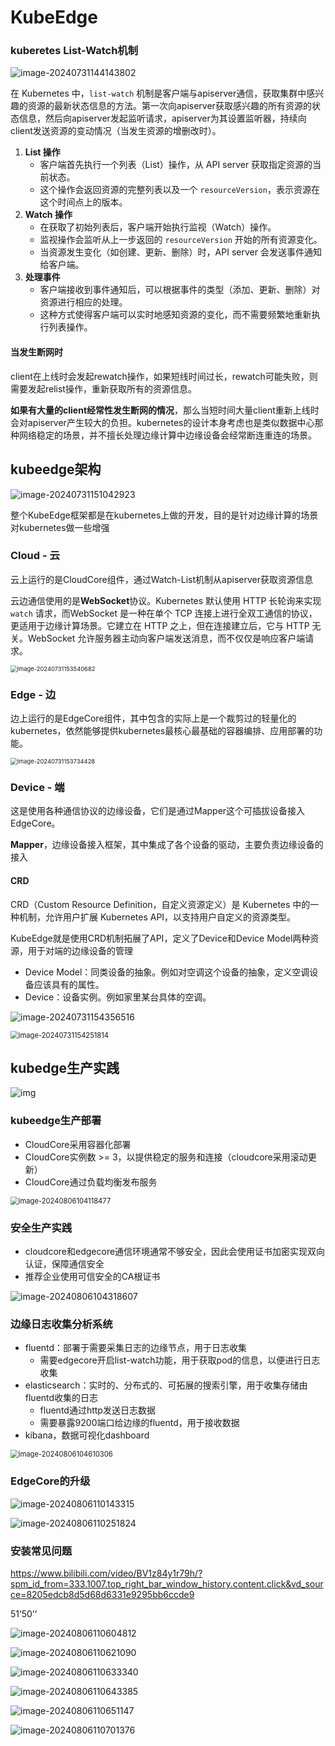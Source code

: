 # KubeEdge

### kuberetes List-Watch机制

![image-20240731144143802](..\images\image-20240731144143802.png)

在 Kubernetes 中，`list-watch` 机制是客户端与apiserver通信，获取集群中感兴趣的资源的最新状态信息的方法。第一次向apiserver获取感兴趣的所有资源的状态信息，然后向apiserver发起监听请求，apiserver为其设置监听器，持续向client发送资源的变动情况（当发生资源的增删改时）。

1. **List 操作**
   - 客户端首先执行一个列表（List）操作，从 API server 获取指定资源的当前状态。
   - 这个操作会返回资源的完整列表以及一个 `resourceVersion`，表示资源在这个时间点上的版本。
2. **Watch 操作**
   - 在获取了初始列表后，客户端开始执行监视（Watch）操作。
   - 监视操作会监听从上一步返回的 `resourceVersion` 开始的所有资源变化。
   - 当资源发生变化（如创建、更新、删除）时，API server 会发送事件通知给客户端。
3. **处理事件**
   - 客户端接收到事件通知后，可以根据事件的类型（添加、更新、删除）对资源进行相应的处理。
   - 这种方式使得客户端可以实时地感知资源的变化，而不需要频繁地重新执行列表操作。

#### 当发生断网时

client在上线时会发起rewatch操作，如果短线时间过长，rewatch可能失败，则需要发起relist操作，重新获取所有的资源信息。

**如果有大量的client经常性发生断网的情况**，那么当短时间大量client重新上线时会对apiserver产生较大的负担。kubernetes的设计本身考虑也是类似数据中心那种网络稳定的场景，并不擅长处理边缘计算中边缘设备会经常断连重连的场景。



## kubeedge架构

![image-20240731151042923](..\images\image-20240731151042923.png)

整个KubeEdge框架都是在kubernetes上做的开发，目的是针对边缘计算的场景对kubernetes做一些增强

### Cloud - 云

云上运行的是CloudCore组件，通过Watch-List机制从apiserver获取资源信息

云边通信使用的是**WebSocket**协议。Kubernetes 默认使用 HTTP 长轮询来实现 `watch` 请求，而WebSocket 是一种在单个 TCP 连接上进行全双工通信的协议，更适用于边缘计算场景。它建立在 HTTP 之上，但在连接建立后，它与 HTTP 无关。WebSocket 允许服务器主动向客户端发送消息，而不仅仅是响应客户端请求。

<img src="..\images\image-20240731153540682.png" alt="image-20240731153540682" style="zoom: 67%;" />

### Edge - 边

边上运行的是EdgeCore组件，其中包含的实际上是一个裁剪过的轻量化的kubernetes，依然能够提供kubernetes最核心最基础的容器编排、应用部署的功能。

<img src="..\images\image-20240731153734428.png" alt="image-20240731153734428" style="zoom:67%;" />

### Device - 端

这是使用各种通信协议的边缘设备，它们是通过Mapper这个可插拔设备接入EdgeCore。

**Mapper**，边缘设备接入框架，其中集成了各个设备的驱动，主要负责边缘设备的接入

#### CRD

CRD（Custom Resource Definition，自定义资源定义）是 Kubernetes 中的一种机制，允许用户扩展 Kubernetes API，以支持用户自定义的资源类型。

KubeEdge就是使用CRD机制拓展了API，定义了Device和Device Model两种资源，用于对端的边缘设备的管理

- Device Model：同类设备的抽象。例如对空调这个设备的抽象，定义空调设备应该具有的属性。
- Device：设备实例。例如家里某台具体的空调。

![image-20240731154356516](..\images\image-20240731154356516.png)

 

<img src="..\images\image-20240731154251814.png" alt="image-20240731154251814" style="zoom: 80%;" />



## kubedge生产实践

![img](../images/kubeedge_arch.png)

### kubeedge生产部署

- CloudCore采用容器化部署
- CloudCore实例数 >= 3，以提供稳定的服务和连接（cloudcore采用滚动更新）
- CloudCore通过负载均衡发布服务

<img src="../images/image-20240806104118477.png" alt="image-20240806104118477" style="zoom:80%;" />

### 安全生产实践

- cloudcore和edgecore通信环境通常不够安全，因此会使用证书加密实现双向认证，保障通信安全
- 推荐企业使用可信安全的CA根证书

![image-20240806104318607](../images/image-20240806104318607.png)

### 边缘日志收集分析系统

- fluentd：部署于需要采集日志的边缘节点，用于日志收集
  - 需要edgecore开启list-watch功能，用于获取pod的信息，以便进行日志收集
- elasticsearch：实时的、分布式的、可拓展的搜索引擎，用于收集存储由fluentd收集的日志
  - fluentd通过http发送日志数据
  - 需要暴露9200端口给边缘的fluentd，用于接收数据
- kibana，数据可视化dashboard

<img src="../images/image-20240806104610306.png" alt="image-20240806104610306" style="zoom:80%;" />



### EdgeCore的升级

![image-20240806110143315](../images/image-20240806110143315.png)

![image-20240806110251824](../images/image-20240806110251824.png)



### 安装常见问题

https://www.bilibili.com/video/BV1z84y1r79h/?spm_id_from=333.1007.top_right_bar_window_history.content.click&vd_source=8205edcb8d5d68d6331e9295bb6ccde9

51‘50’‘

![image-20240806110604812](../images/image-20240806110604812.png)

![image-20240806110621090](../images/image-20240806110621090.png)

![image-20240806110633340](../images/image-20240806110633340.png)

![image-20240806110643385](../images/image-20240806110643385.png)

![image-20240806110651147](../images/image-20240806110651147.png)

![image-20240806110701376](../images/image-20240806110701376.png)

